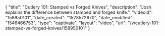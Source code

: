 {
    "title": "Cutlery 101: Stamped vs Forged Knives",
    "description": "Josh explains the difference between stamped and forged knife.",
    "videoid": "158950101",
    "date_created": "1523572670",
    "date_modified": "1546466753",
    "type": "captivate",
    "layout": "video",
    "url": "\/v\/cutlery-101-stamped-vs-forged-knives\/158950101"
}